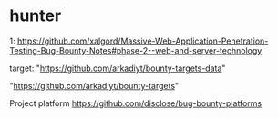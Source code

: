 # hunter


1:
https://github.com/xalgord/Massive-Web-Application-Penetration-Testing-Bug-Bounty-Notes#phase-2--web-and-server-technology

target:
"https://github.com/arkadiyt/bounty-targets-data"

"https://github.com/arkadiyt/bounty-targets"

Project platform
https://github.com/disclose/bug-bounty-platforms


